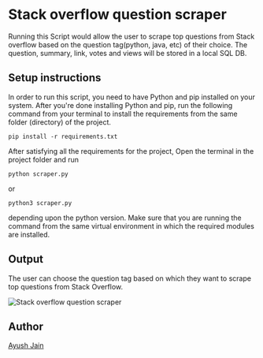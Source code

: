 # Stack overflow question scraper
Running this Script would allow the user to scrape top questions from Stack overflow based on the question tag(python, java, etc) of their choice. The question, summary, link, votes and views will be stored in a local SQL DB.

## Setup instructions
In order to run this script, you need to have Python and pip installed on your system. After you're done installing Python and pip, run the following command from your terminal to install the requirements from the same folder (directory) of the project.
```
pip install -r requirements.txt
```
After satisfying all the requirements for the project, Open the terminal in the project folder and run
```
python scraper.py
```
or
```
python3 scraper.py
```
depending upon the python version. Make sure that you are running the command from the same virtual environment in which the required modules are installed.

## Output

The user can choose the question tag based on which they want to scrape top questions from Stack Overflow.

![Stack overflow question scraper](https://i.postimg.cc/d3FrwysV/stack.png)

## Author
[Ayush Jain](https://github.com/Ayushjain2205)